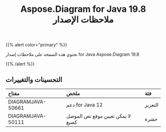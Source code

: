 ﻿---
title: Aspose.Diagram for Java 19.8 ملاحظات الإصدار
type: docs
weight: 50
url: /ar/java/aspose-diagram-for-java-19-8-release-notes/
---
{{% alert color="primary" %}} 

تحتوي هذه الصفحة على ملاحظات إصدار for Java Aspose.Diagram 19.8

{{% /alert %}} 
## **التحسينات والتغييرات**

|**مفتاح**|**ملخص**|**فئة**|
|:- |:- |:- |
|DIAGRAMJAVA-50661|دعم for Java 12|التعزيز|
|DIAGRAMJAVA-50111|لا يمكن تعيين موقع نص الموصل كصيغ|حشرة|

